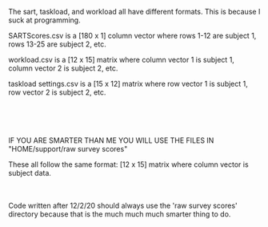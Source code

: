 The sart, taskload, and workload all have different formats. This is because I suck at programming.<br />

SARTScores.csv is a [180 x 1] column vector where rows 1-12 are subject 1, rows 13-25 are subject 2, etc.

workload.csv is a [12 x 15] matrix where column vector 1 is subject 1, column vector 2 is subject 2, etc.

taskload settings.csv is a [15 x 12] matrix where row vector 1 is subject 1, row vector 2 is subject 2, etc.




<br /><br /><br />


IF YOU ARE SMARTER THAN ME YOU WILL USE THE FILES IN "HOME/support/raw survey scores"

These all follow the same format: [12 x 15] matrix where column vector is subject data.

<br /><br />
Code written after 12/2/20 should always use the 'raw survey scores' directory because that is the much much much smarter thing to do.
